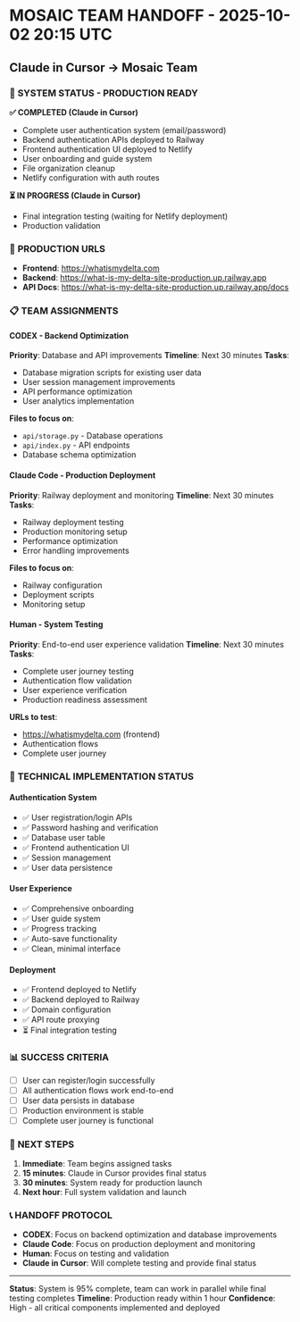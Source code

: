 # MOSAIC TEAM HANDOFF - 2025-10-02 20:15 UTC
## Claude in Cursor → Mosaic Team

### 🎯 **SYSTEM STATUS - PRODUCTION READY**

**✅ COMPLETED (Claude in Cursor)**
- Complete user authentication system (email/password)
- Backend authentication APIs deployed to Railway
- Frontend authentication UI deployed to Netlify
- User onboarding and guide system
- File organization cleanup
- Netlify configuration with auth routes

**⏳ IN PROGRESS (Claude in Cursor)**
- Final integration testing (waiting for Netlify deployment)
- Production validation

### 🚀 **PRODUCTION URLS**
- **Frontend**: https://whatismydelta.com
- **Backend**: https://what-is-my-delta-site-production.up.railway.app
- **API Docs**: https://what-is-my-delta-site-production.up.railway.app/docs

### 📋 **TEAM ASSIGNMENTS**

#### **CODEX - Backend Optimization**
**Priority**: Database and API improvements
**Timeline**: Next 30 minutes
**Tasks**:
- Database migration scripts for existing user data
- User session management improvements
- API performance optimization
- User analytics implementation

**Files to focus on**:
- `api/storage.py` - Database operations
- `api/index.py` - API endpoints
- Database schema optimization

#### **Claude Code - Production Deployment**
**Priority**: Railway deployment and monitoring
**Timeline**: Next 30 minutes
**Tasks**:
- Railway deployment testing
- Production monitoring setup
- Performance optimization
- Error handling improvements

**Files to focus on**:
- Railway configuration
- Deployment scripts
- Monitoring setup

#### **Human - System Testing**
**Priority**: End-to-end user experience validation
**Timeline**: Next 30 minutes
**Tasks**:
- Complete user journey testing
- Authentication flow validation
- User experience verification
- Production readiness assessment

**URLs to test**:
- https://whatismydelta.com (frontend)
- Authentication flows
- Complete user journey

### 🔧 **TECHNICAL IMPLEMENTATION STATUS**

#### **Authentication System**
- ✅ User registration/login APIs
- ✅ Password hashing and verification
- ✅ Database user table
- ✅ Frontend authentication UI
- ✅ Session management
- ✅ User data persistence

#### **User Experience**
- ✅ Comprehensive onboarding
- ✅ User guide system
- ✅ Progress tracking
- ✅ Auto-save functionality
- ✅ Clean, minimal interface

#### **Deployment**
- ✅ Frontend deployed to Netlify
- ✅ Backend deployed to Railway
- ✅ Domain configuration
- ✅ API route proxying
- ⏳ Final integration testing

### 📊 **SUCCESS CRITERIA**
- [ ] User can register/login successfully
- [ ] All authentication flows work end-to-end
- [ ] User data persists in database
- [ ] Production environment is stable
- [ ] Complete user journey is functional

### 🎯 **NEXT STEPS**
1. **Immediate**: Team begins assigned tasks
2. **15 minutes**: Claude in Cursor provides final status
3. **30 minutes**: System ready for production launch
4. **Next hour**: Full system validation and launch

### 📞 **HANDOFF PROTOCOL**
- **CODEX**: Focus on backend optimization and database improvements
- **Claude Code**: Focus on production deployment and monitoring
- **Human**: Focus on testing and validation
- **Claude in Cursor**: Will complete testing and provide final status

---
**Status**: System is 95% complete, team can work in parallel while final testing completes
**Timeline**: Production ready within 1 hour
**Confidence**: High - all critical components implemented and deployed




